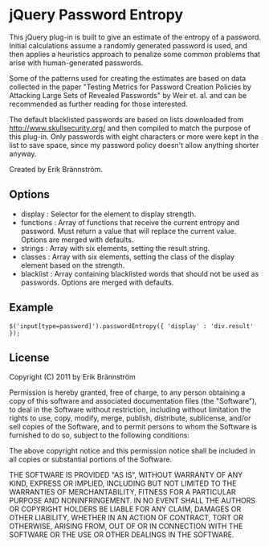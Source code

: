 jQuery Password Entropy
=======================

This jQuery plug-in is built to give an estimate of the entropy of a password.
Initial calculations assume a randomly generated password is used, and then
applies a heuristics approach to penalize some common problems that arise
with human-generated passwords.

Some of the patterns used for creating the estimates are based on data collected
in the paper "Testing Metrics for Password Creation Policies by Attacking Large 
Sets of Revealed Passwords" by Weir et. al. and can be recommended as further
reading for those interested.

The default blacklisted passwords are based on lists downloaded from
http://www.skullsecurity.org/ and then compiled to match the purpose of this
plug-in. Only passwords with eight characters or more were kept in the list 
to save space, since my password policy doesn't allow anything shorter anyway.

Created by Erik Brännström.


Options
-------

- display       : Selector for the element to display strength.
- functions     : Array of functions that receive the current entropy and password.
                  Must return a value that will replace the current value.
                  Options are merged with defaults.
- strings       : Array with six elements, setting the result string.
- classes       : Array with six elements, setting the class of the display element
                  based on the strength.
- blacklist     : Array containing blacklisted words that should not be used as
                  passwords. Options are merged with defaults.

Example
-------
`$('input[type=password]').passwordEntropy({
    'display' : 'div.result'
});`

License
-------
Copyright (C) 2011 by Erik Brännström

Permission is hereby granted, free of charge, to any person obtaining a copy
of this software and associated documentation files (the "Software"), to deal
in the Software without restriction, including without limitation the rights
to use, copy, modify, merge, publish, distribute, sublicense, and/or sell
copies of the Software, and to permit persons to whom the Software is
furnished to do so, subject to the following conditions:

The above copyright notice and this permission notice shall be included in
all copies or substantial portions of the Software.

THE SOFTWARE IS PROVIDED "AS IS", WITHOUT WARRANTY OF ANY KIND, EXPRESS OR
IMPLIED, INCLUDING BUT NOT LIMITED TO THE WARRANTIES OF MERCHANTABILITY,
FITNESS FOR A PARTICULAR PURPOSE AND NONINFRINGEMENT. IN NO EVENT SHALL THE
AUTHORS OR COPYRIGHT HOLDERS BE LIABLE FOR ANY CLAIM, DAMAGES OR OTHER
LIABILITY, WHETHER IN AN ACTION OF CONTRACT, TORT OR OTHERWISE, ARISING FROM,
OUT OF OR IN CONNECTION WITH THE SOFTWARE OR THE USE OR OTHER DEALINGS IN
THE SOFTWARE.